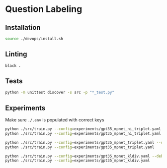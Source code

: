 # Question Labeling

## Installation

```sh
source ./devops/install.sh
```

## Linting

```sh
black .
```

## Tests

```sh
python -m unittest discover -s src -p "*_test.py"
```

## Experiments

Make sure `./.env` is populated with correct keys

```sh
python ./src/train.py --config=experiments/gpt35_mpnet_ni_triplet.yaml --debug
python ./src/train.py --config=experiments/gpt35_mpnet_ni_triplet.yaml

python ./src/train.py --config=experiments/gpt35_mpnet_triplet.yaml --debug
python ./src/train.py --config=experiments/gpt35_mpnet_triplet.yaml

python ./src/train.py --config=experiments/gpt35_mpnet_kldiv.yaml --debug
python ./src/train.py --config=experiments/gpt35_mpnet_kldiv.yaml
```
